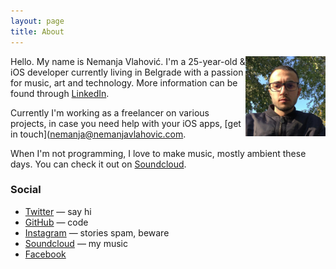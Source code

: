 ```yaml
---
layout: page
title: About
---
```


<img src="portrait.jpg" class="profile-picture" width="128" align="right">

Hello. My name is Nemanja Vlahović.
I'm a 25-year-old & iOS developer currently living in Belgrade with a passion for music, art and technology.
More information can be found through [LinkedIn](http://www.linkedin.com/in/nemanjavlahovic).

Currently I'm working as a freelancer on various projects, in case you need help with your iOS apps, [get in touch](nemanja@nemanjavlahovic.com.

When I'm not programming, I love to make music, mostly ambient these days. You can check it out on [Soundcloud](https://soundcloud.com/subsidedmusic).

### Social

- [Twitter](http://twitter.com/_manjane) — say hi
- [GitHub](https://github.com/nemanjavlahovic) — code
- [Instagram](http://instagram.com/_manjane/) — stories spam, beware
- [Soundcloud](https://soundcloud.com/subsidedmusic) — my music
- [Facebook](http://www.facebook.com/nemanjavlahovic)
